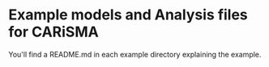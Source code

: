 # Example models and Analysis files for CARiSMA

You'll find a README.md in each example directory explaining the example.